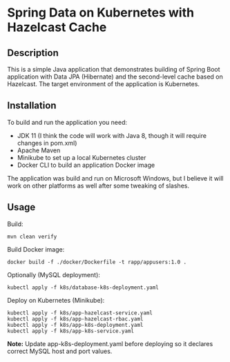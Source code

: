 # Spring Data on Kubernetes with Hazelcast Cache
## Description
This is a simple Java application that demonstrates building of 
Spring Boot application with Data JPA (Hibernate) and the second-level
cache based on Hazelcast. The target environment of the application
is Kubernetes.

## Installation
To build and run the application you need:
* JDK 11 (I think the code will work with Java 8, though it will require changes in pom.xml)
* Apache Maven
* Minikube to set up a local Kubernetes cluster
* Docker CLI to build an application Docker image

The application was build and run on Microsoft Windows, 
but I believe it will work on other platforms as well after some 
tweaking of slashes.

## Usage
Build:
```shell
mvn clean verify
```
Build Docker image:
```shell
docker build -f ./docker/Dockerfile -t rapp/appusers:1.0 .
```
Optionally (MySQL deployment):
```shell
kubectl apply -f k8s/database-k8s-deployment.yaml
```
Deploy on Kubernetes (Minikube):
```shell
kubectl apply -f k8s/app-hazelcast-service.yaml
kubectl apply -f k8s/app-hazelcast-rbac.yaml
kubectl apply -f k8s/app-k8s-deployment.yaml
kubectl apply -f k8s/app-k8s-service.yaml
```
**Note:** Update app-k8s-deployment.yaml before deploying so it declares
correct MySQL host and port values.

